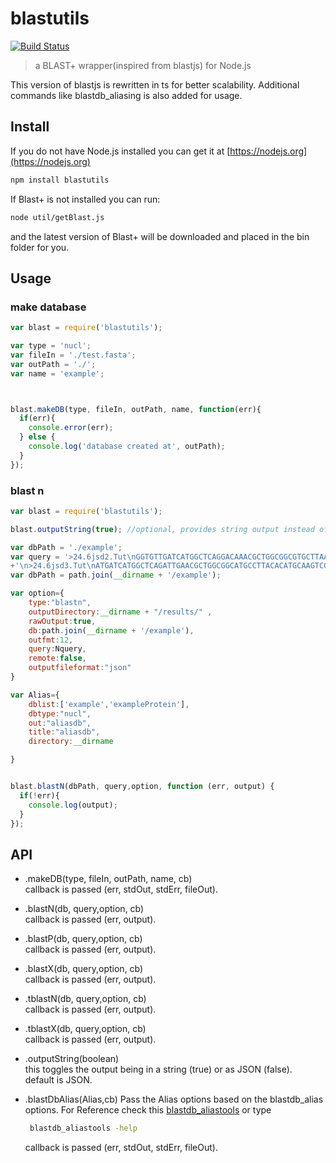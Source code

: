 # blastutils
[![Build Status](https://travis-ci.org/Sahilshetye/blastutils.svg?branch=master)](https://travis-ci.org/TeamMacLean/blastjs)
>a BLAST+ wrapper(inspired from blastjs) for Node.js

This  version of blastjs is rewritten in ts for better  scalability.
Additional commands like blastdb_aliasing is also  added for  usage.

## Install

If you do not have Node.js installed you can get it at [https://nodejs.org](https://nodejs.org)

```bash
npm install blastutils
```

If Blast+ is not installed you can run:    
```bash
node util/getBlast.js
```
and the latest version of Blast+ will be downloaded and placed in the bin folder for you.

## Usage
### make database

```javascript
var blast = require('blastutils');

var type = 'nucl';
var fileIn = './test.fasta';
var outPath = './';
var name = 'example';



blast.makeDB(type, fileIn, outPath, name, function(err){
  if(err){
    console.error(err);   
  } else {
    console.log('database created at', outPath);
  }
});
```

### blast n
```javascript
var blast = require('blastutils');

blast.outputString(true); //optional, provides string output instead of JSON

var dbPath = './example';
var query = '>24.6jsd2.Tut\nGGTGTTGATCATGGCTCAGGACAAACGCTGGCGGCGTGCTTAATACATGCAAGTCGAACGGGCTACCTTCGGGTAGCTAGTG'
+'\n>24.6jsd3.Tut\nATGATCATGGCTCAGATTGAACGCTGGCGGCATGCCTTACACATGCAAGTCGAACGGCAGCACGGGGAAGGGGCAACTCTTT';
var dbPath = path.join(__dirname + '/example');

var option={
    type:"blastn",
    outputDirectory:__dirname + "/results/" ,
    rawOutput:true,
    db:path.join(__dirname + '/example'),
    outfmt:12,
    query:Nquery,
    remote:false,
    outputfileformat:"json"
}

var Alias={
    dblist:['example','exampleProtein'],
    dbtype:"nucl",
    out:"aliasdb",
    title:"aliasdb",
    directory:__dirname

}


blast.blastN(dbPath, query,option, function (err, output) {
  if(!err){
    console.log(output);
  }
});

```

## API
* .makeDB(type, fileIn, outPath, name, cb)    
  callback is passed (err, stdOut, stdErr, fileOut).
  
* .blastN(db, query,option, cb)    
  callback is passed (err, output).
  
* .blastP(db, query,option, cb)    
  callback is passed (err, output).
  
* .blastX(db, query,option, cb)    
  callback is passed (err, output).
  
* .tblastN(db, query,option, cb)    
  callback is passed (err, output).
  
* .tblastX(db, query,option, cb)    
  callback is passed (err, output).
  
* .outputString(boolean)    
  this toggles the output being in a string (true) or as JSON (false).    
  default is JSON.
  
* .blastDbAlias(Alias,cb)
   Pass the  Alias options based on the blastdb_alias options.
   For Reference check this [blastdb_aliastools](https://www.ncbi.nlm.nih.gov/books/NBK279693/#cookbook.Aggregate_existing_BLAST_databa)
   or type 
   ```bash
    blastdb_aliastools -help
   ```
   
   callback is passed (err, stdOut, stdErr, fileOut).

